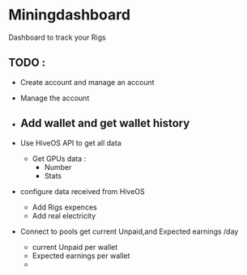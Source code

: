 # Miningdashboard

Dashboard to track your Rigs


## TODO :
* Create account and manage an account
* Manage the account
* Add wallet and get wallet history
    -

* Use HiveOS API to get all data
    - Get GPUs data :
        * Number
        * Stats

* configure data received from HiveOS
    - Add Rigs expences
    - Add real electricity

* Connect to pools get current Unpaid,and Expected earnings /day
    - current Unpaid per wallet
    - Expected earnings per wallet
    -
